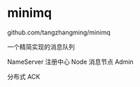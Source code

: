 # minimq

github.com/tangzhangming/minimq

一个精简实现的消息队列


NameServer 注册中心
Node       消息节点
Admin      


分布式
ACK
